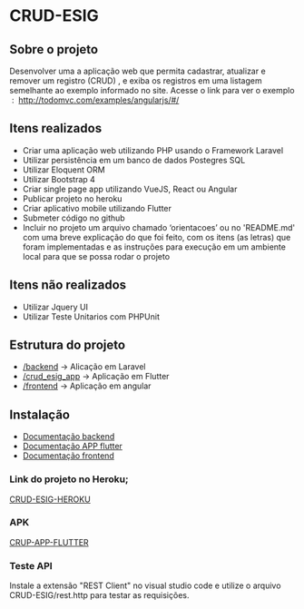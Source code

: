 # CRUD-ESIG

## Sobre o projeto

Desenvolver uma a aplicação web que permita cadastrar, atualizar e
remover um registro (CRUD) , e exiba os registros em uma listagem semelhante ao
exemplo informado no site.
Acesse o link para ver o exemplo ​ : ​ http://todomvc.com/examples/angularjs/#/

## Itens realizados

- Criar uma aplicação web utilizando PHP usando o Framework Laravel
- Utilizar persistência em um banco de dados Postegres SQL
- Utilizar Eloquent ORM
- Utilizar Bootstrap 4
- Criar single page app utilizando VueJS, React ou Angular
- Publicar projeto no heroku
- Criar aplicativo mobile utilizando Flutter
- Submeter código no github
- ​Incluir no projeto um arquivo chamado ‘orientacoes’ ou no 'README.md' com
  uma breve explicação do que foi feito, com os itens (as letras) que foram
  implementadas e as instruções para execução em um ambiente local para que se
  possa rodar o projeto

## Itens não realizados

- Utilizar Jquery UI
- Utilizar Teste Unitarios com PHPUnit

## Estrutura do projeto

- [/backend](https://github.com/HandersonSilva/CRUD-ESIG/tree/main/backend) -> Alicação em Laravel
- [/crud_esig_app](https://github.com/HandersonSilva/CRUD-ESIG/tree/main/crud_esig_app) -> Aplicação em Flutter
- [/frontend](https://github.com/HandersonSilva/CRUD-ESIG/tree/main/frontend) -> Aplicação em angular

## Instalação

- [Documentação backend](https://github.com/HandersonSilva/CRUD-ESIG/blob/main/backend/readme.md)
- [Documentação APP flutter](https://github.com/HandersonSilva/CRUD-ESIG/blob/main/crud_esig_app/README.md)
- [Documentação frontend](https://github.com/HandersonSilva/CRUD-ESIG/blob/main/frontend/README.md)

### Link do projeto no Heroku;

[CRUD-ESIG-HEROKU](http://crud-esig.herokuapp.com/app/)

### APK
[CRUP-APP-FLUTTER](https://github.com/HandersonSilva/CRUD-ESIG/raw/main/crud_esig_app/APK/crud-esig.apk)
### Teste API

Instale a extensão "REST Client" no visual studio code e utilize o arquivo CRUD-ESIG/rest.http para testar as requisições.
